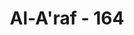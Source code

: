 ---
title: "Al-A'raf - 164"
no: 164
arabic_no: ١٦٤
ayah: وَاِذْ قَالَتْ اُمَّةٌ مِّنْهُمْ لِمَ تَعِظُوْنَ قَوْمًاۙ ۨاللّٰهُ مُهْلِكُهُمْ اَوْ مُعَذِّبُهُمْ عَذَابًا شَدِيْدًاۗ قَالُوْا مَعْذِرَةً اِلٰى رَبِّكُمْ وَلَعَلَّهُمْ يَتَّقُوْنَ
translation: "Dan (ingatlah) ketika suatu umat di antara mereka berkata, “Mengapa kamu menasihati kaum yang akan dibinasakan atau diazab Allah dengan azab yang sangat keras?” Mereka menjawab, “Agar kami mempunyai alasan (lepas tanggung jawab) kepada Tuhanmu, dan agar mereka bertakwa.”"
tafsir: "Sikap segolongan nenek-moyang Bani Israil yang mencela segolongan Bani Israil yang lain, yaitu memperingatkan Bani Israil yang telah mengingkari perintah Allah dan tidak menghentikan larangan-Nya. Dalam ayat ini dipahami pula bahwa tidak semua nenek-moyang Bani Israil mengabaikan perintah Allah dan melanggar larangan-Nya pada hari Sabat itu, ada di antara mereka yang melaksanakannya.\n\nDari ayat ini juga dapat diketahui bahwa dalam menyikapi perintah dan larangan Allah mereka terbagi kepada tiga kelompok, yaitu:\n\n1. Kelompok yang mengabaikan perintah Allah dan melanggar larangan-Nya pada hari Sabat.\n\n2. Kelompok yang memberi nasihat pada kelompok yang mengabaikan perintah Allah dan melanggar larangan-Nya.\n\n3. Kelompok yang membantah tindakan kelompok yang memberi nasihat itu.\n\nKelompok kedua mengatakan kepada kelompok ketiga: \"Kami memberi pelajaran kepada mereka itu, adalah untuk membebaskan diri dari perbuatan dosa dan untuk melaksanakan tugas kami, yaitu mencegah perbuatan yang mungkar. Kami berharap agar orang-orang yang durhaka itu sadar dan kembali ke jalan yang benar dan lurus\".\n\nKetika Bani Israil tetap membangkang dan tidak mau kembali ke jalan Allah, dan tetap mengabaikan nasihat-nasihat yang telah diberikan, maka Allah menimpakan azab yang berat kepada mereka dan menyelamatkan orang-orang yang memberi nasihat tersebut.\n\nSebagian ulama berpendapat bahwa azab Allah tidak menimpa golongan ketiga, sedang sebagian ulama lagi berpendapat bahwa azab itu juga menimpa golongan ketiga, karena yang taat itu hanyalah golongan kedua saja, sedangkan golongan ketiga tidak melarang dari mengerjakan perbuatan yang mungkar, bahkan membantah dan menyalahkan orang yang melarang mengerjakan perbuatan yang mungkar."
---